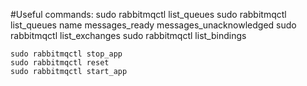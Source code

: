 
#Useful commands:
    sudo rabbitmqctl list_queues
    sudo rabbitmqctl list_queues name messages_ready messages_unacknowledged
    sudo rabbitmqctl list_exchanges
    sudo rabbitmqctl list_bindings

    sudo rabbitmqctl stop_app
    sudo rabbitmqctl reset
    sudo rabbitmqctl start_app
